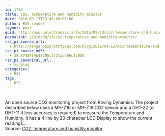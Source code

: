 ```yaml
---
id: 1783
title: CO2, temperature and humidity monitor
date: 2016-09-13T23:46:00+01:00
author: RSS reader
layout: post
guid: http://www.uelectronics.info/2016/09/13/co2-temperature-and-humidity-monitor/
permalink: /2016/09/13/co2-temperature-and-humidity-monitor/
rss_pi_source_url:
  - http://dangerousprototypes.com/blog/2016/09/13/co2-temperature-and-humidity-monitor/
rss_pi_source_md5:
  - 38b4748719b48195c2f21ac306c1c055
rss_pi_canonical_url:
  - my_blog
categories:
  - RSS
tags:
  - RSS
---
```

&#013;  
An open source CO2 monitoring project from Roving Dynamics: The project described below uses a MH-Z16 or MH-Z19 CO2 sensor and a DHT-22 (or DHT-11 if less accuracy is required) to measure the Temperature and Humidity. It has a 4 line by 20 character LCD Display to show the current readings…&#013;  
Source: <a href="http://dangerousprototypes.com/blog/2016/09/13/co2-temperature-and-humidity-monitor/" target="_blank">CO2, temperature and humidity monitor</a>